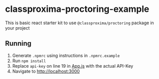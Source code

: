 # classproxima-proctoring-example

This is basic react starter kit to use `@classproxima/proctoring` package in your project

## Running

1. Generate `.npmrc` using instructions in `.npmrc.example`
2. Run `npm install`
3. Replace `api-key` on line 19 in [App.js](./src/App.js) with the actual API-Key
4. Navigate to [http://localhost:3000](http://localhost:3000)
